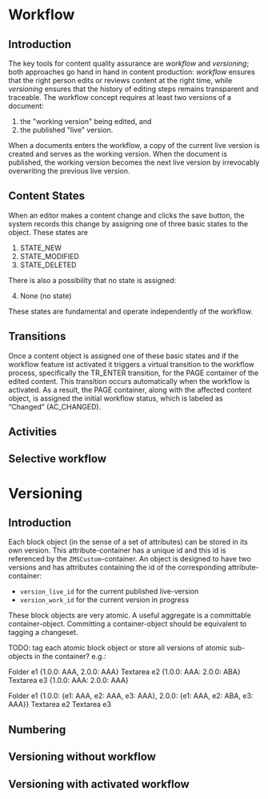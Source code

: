 # Workflow

## Introduction

The key tools for content quality assurance are _workflow_ and _versioning_; 
both approaches go hand in hand in content production: _workflow_ ensures that 
the right person edits or reviews content at the right time, while _versioning_ 
ensures that the history of editing steps remains transparent and traceable.
The workflow concept requires at least two versions of a document:  

1. the "working version" being edited, and
2. the published "live" version.

When a documents enters the workflow, a copy of the current live version is created 
and serves as the working version.  When the document is published, the working 
version becomes the next live version by irrevocably overwriting the previous 
live version.

## Content States
When an editor makes a content change and clicks the save button, 
the system records this change by assigning one of three basic states to the object. 
These states are 

1. STATE_NEW
2. STATE_MODIFIED
3. STATE_DELETED

There is also a possibility that no state is assigned: 

4. None (no state)

These states are fundamental and operate independently of the workflow.

## Transitions

Once a content object is assigned one of these basic states and if the workflow 
feature ist activated it triggers  a virtual transition to the workflow process, 
specifically the TR_ENTER transition, for the PAGE container of the edited content. 
This transition occurs automatically when the workflow is activated. As a result, the PAGE container, along with the 
affected content object, is assigned the initial workflow status, which is labeled 
as “Changed” (AC_CHANGED).


## Activities


## Selective workflow

# Versioning

## Introduction

Each block object (in the sense of a set of attributes) can be stored in its own version.
This attribute-container has a unique id and this id is referenced by the `ZMSCustom`-container.
An object is designed to have two versions and has attributes containing the id of the corresponding attribute-container:
* `version_live_id` for the current published live-version
* `version_work_id` for the current version in progress

These block objects are very atomic. A useful aggregate is a committable container-object. 
Committing a container-object should be equivalent to tagging a changeset.

TODO: tag each atomic block object or store all versions of atomic sub-objects in the container?
e.g.:

Folder e1 {1.0.0: AAA, 2.0.0: AAA}
    Textarea e2 {1.0.0: AAA: 2.0.0: ABA}
    Textarea e3 {1.0.0: AAA: 2.0.0: AAA}

Folder e1 {1.0.0: {e1: AAA, e2: AAA, e3: AAA},
           2.0.0: {e1: AAA, e2: ABA, e3: AAA}}
    Textarea e2
    Textarea e3

## Numbering
## Versioning without workflow
## Versioning with activated workflow